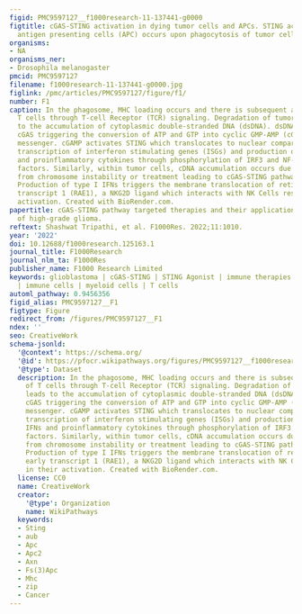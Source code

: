 ```yaml
---
figid: PMC9597127__f1000research-11-137441-g0000
figtitle: cGAS-STING activation in dying tumor cells and APCs. STING activation in
  antigen presenting cells (APC) occurs upon phagocytosis of tumor cells
organisms:
- NA
organisms_ner:
- Drosophila melanogaster
pmcid: PMC9597127
filename: f1000research-11-137441-g0000.jpg
figlink: /pmc/articles/PMC9597127/figure/f1/
number: F1
caption: In the phagosome, MHC loading occurs and there is subsequent activation of
  T cells through T-cell Receptor (TCR) signaling. Degradation of tumor cells leads
  to the accumulation of cytoplasmic double-stranded DNA (dsDNA). dsDNA activates
  cGAS triggering the conversion of ATP and GTP into cyclic GMP-AMP (cGAMP), a second
  messenger. cGAMP activates STING which translocates to nuclear compartment triggering
  transcription of interferon stimulating genes (ISGs) and production of type I IFNs
  and proinflammatory cytokines through phosphorylation of IRF3 and NF-kB transcription
  factors. Similarly, within tumor cells, cDNA accumulation occurs due to DNA damage
  from chromosome instability or treatment leading to cGAS-STING pathway activation.
  Production of type I IFNs triggers the membrane translocation of retinoic acid early
  transcript 1 (RAE1), a NKG2D ligand which interacts with NK Cells resulting in their
  activation. Created with BioRender.com.
papertitle: cGAS-STING pathway targeted therapies and their applications in the treatment
  of high-grade glioma.
reftext: Shashwat Tripathi, et al. F1000Res. 2022;11:1010.
year: '2022'
doi: 10.12688/f1000research.125163.1
journal_title: F1000Research
journal_nlm_ta: F1000Res
publisher_name: F1000 Research Limited
keywords: glioblastoma | cGAS-STING | STING Agonist | immune therapies | tumor microenvironment
  | immune cells | myeloid cells | T cells
automl_pathway: 0.9456356
figid_alias: PMC9597127__F1
figtype: Figure
redirect_from: /figures/PMC9597127__F1
ndex: ''
seo: CreativeWork
schema-jsonld:
  '@context': https://schema.org/
  '@id': https://pfocr.wikipathways.org/figures/PMC9597127__f1000research-11-137441-g0000.html
  '@type': Dataset
  description: In the phagosome, MHC loading occurs and there is subsequent activation
    of T cells through T-cell Receptor (TCR) signaling. Degradation of tumor cells
    leads to the accumulation of cytoplasmic double-stranded DNA (dsDNA). dsDNA activates
    cGAS triggering the conversion of ATP and GTP into cyclic GMP-AMP (cGAMP), a second
    messenger. cGAMP activates STING which translocates to nuclear compartment triggering
    transcription of interferon stimulating genes (ISGs) and production of type I
    IFNs and proinflammatory cytokines through phosphorylation of IRF3 and NF-kB transcription
    factors. Similarly, within tumor cells, cDNA accumulation occurs due to DNA damage
    from chromosome instability or treatment leading to cGAS-STING pathway activation.
    Production of type I IFNs triggers the membrane translocation of retinoic acid
    early transcript 1 (RAE1), a NKG2D ligand which interacts with NK Cells resulting
    in their activation. Created with BioRender.com.
  license: CC0
  name: CreativeWork
  creator:
    '@type': Organization
    name: WikiPathways
  keywords:
  - Sting
  - aub
  - Apc
  - Apc2
  - Axn
  - Fs(3)Apc
  - Mhc
  - zip
  - Cancer
---
```

